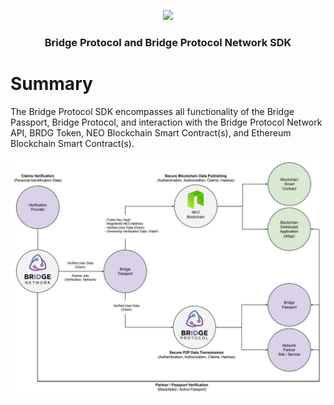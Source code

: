 <p align="center">
  <img
    src="https://storage.googleapis.com/bridge-assets/Bridge_Logo_Black.png"
    width="125px;">
</p>
<h3 align="center">Bridge Protocol and Bridge Protocol Network SDK</h3>

# Summary

The Bridge Protocol SDK encompasses all functionality of the Bridge Passport, Bridge Protocol, and interaction with the Bridge Protocol Network API, BRDG Token, NEO Blockchain Smart Contract(s), and Ethereum Blockchain Smart Contract(s).

<img src="./docs/bridge_overview-v2.jpg">
